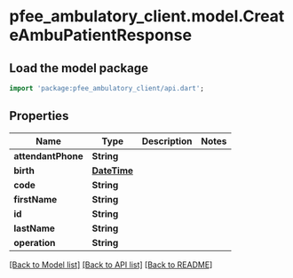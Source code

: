 # pfee_ambulatory_client.model.CreateAmbuPatientResponse

## Load the model package
```dart
import 'package:pfee_ambulatory_client/api.dart';
```

## Properties
Name | Type | Description | Notes
------------ | ------------- | ------------- | -------------
**attendantPhone** | **String** |  | 
**birth** | [**DateTime**](DateTime.md) |  | 
**code** | **String** |  | 
**firstName** | **String** |  | 
**id** | **String** |  | 
**lastName** | **String** |  | 
**operation** | **String** |  | 

[[Back to Model list]](../README.md#documentation-for-models) [[Back to API list]](../README.md#documentation-for-api-endpoints) [[Back to README]](../README.md)


